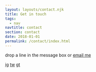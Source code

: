 ```yaml
---
layout: layouts/contact.njk
title: Get in touch
tags:
  - nav
navtitle: contact
section: contact
date: 2018-01-01
permalink: /contact/index.html
---
```

drop a line in the message box or [email me](mailto:v.eluwasi@live.co.uk)

[ig](https://www.instagram.com/eluwasi/)
[tw](https://twitter.com/eluwasi)
[gt](https://github.com/eluwasi)

